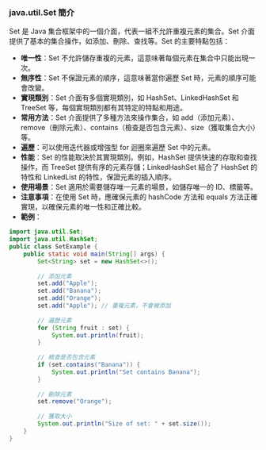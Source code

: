### java.util.Set 簡介
Set 是 Java 集合框架中的一個介面，代表一組不允許重複元素的集合。Set 介面提供了基本的集合操作，如添加、刪除、查找等。Set 的主要特點包括：
- **唯一性**：Set 不允許儲存重複的元素，這意味著每個元素在集合中只能出現一次。
- **無序性**：Set 不保證元素的順序，這意味著當你遍歷 Set 時，元素的順序可能會改變。
- **實現類別**：Set 介面有多個實現類別，如 HashSet、LinkedHashSet 和 TreeSet 等，每個實現類別都有其特定的特點和用途。
- **常用方法**：Set 介面提供了多種方法來操作集合，如 add（添加元素）、remove（刪除元素）、contains（檢查是否包含元素）、size（獲取集合大小）等。
- **遍歷**：可以使用迭代器或增強型 for 迴圈來遍歷 Set 中的元素。
- **性能**：Set 的性能取決於其實現類別。例如，HashSet 提供快速的存取和查找操作，而 TreeSet 提供有序的元素存儲；LinkedHashSet 結合了 HashSet 的特性和 LinkedList 的特性，保證元素的插入順序。
- **使用場景**：Set 適用於需要儲存唯一元素的場景，如儲存唯一的 ID、標籤等。
- **注意事項**：在使用 Set 時，應確保元素的 hashCode 方法和 equals 方法正確實現，以確保元素的唯一性和正確比較。
- **範例**：
```java
import java.util.Set;
import java.util.HashSet;
public class SetExample {
    public static void main(String[] args) {
        Set<String> set = new HashSet<>();
        
        // 添加元素
        set.add("Apple");
        set.add("Banana");
        set.add("Orange");
        set.add("Apple"); // 重複元素，不會被添加
        
        // 遍歷元素
        for (String fruit : set) {
            System.out.println(fruit);
        }
        
        // 檢查是否包含元素
        if (set.contains("Banana")) {
            System.out.println("Set contains Banana");
        }
        
        // 刪除元素
        set.remove("Orange");
        
        // 獲取大小
        System.out.println("Size of set: " + set.size());
    }
}
```